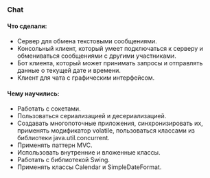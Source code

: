 ### Chat

#### Что сделали:
* Сервер для обмена текстовыми сообщениями.
* Консольный клиент, который умеет подключаться к серверу и
обмениваться сообщениями с другими участниками.
* Бот клиента, который может принимать запросы и отправлять данные о
текущей дате и времени.
* Клиент для чата с графическим интерфейсом.

[//]: # (Что можно добавить или улучшить:)

[//]: # (&bull;	Можно добавить поддержку приватных сообщений &#40;когда сообщение отправляется не)

[//]: # (всем, а какому-то конкретному участнику&#41;.)

[//]: # (&bull;	Можно расширить возможности бота, попробовать научить его отвечать на)

[//]: # (простейшие вопросы или время от времени отправлять шутки.)

[//]: # (&bull;	Добавить возможность пересылки файлов между пользователями.)

[//]: # (&bull;	Добавить контекстное меню в графический клиент, например, для отправки)

[//]: # (приватного сообщения кому-то из списка участников.)

[//]: # (&bull;	Добавить раскраску сообщений в графическом клиенте в зависимости от отправителя.)

[//]: # (&bull;	Добавить блокировку сервером участников за что-либо, например, ненормативную)

[//]: # (лексику в сообщениях.)

[//]: # (&bull;	Добавить еще миллион фич и полезностей!)

#### Чему научились:
* Работать с сокетами.
* Пользоваться сериализацией и десериализацией.
* Создавать многопоточные приложения, синхронизировать их, применять модификатор
volatile, пользоваться классами из библиотеки java.util.concurrent.
* Применять паттерн MVC.
* Использовать внутренние и вложенные классы.
* Работать с библиотекой Swing. 
* Применять классы Calendar и SimpleDateFormat.
